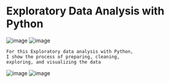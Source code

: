 # Exploratory Data Analysis with Python
![image](https://github.com/Matteo2979/Volcano-Analysis/assets/105907530/868e0843-a6e2-4790-800c-d16e5e443f42)
![image](https://github.com/Matteo2979/Volcano-Analysis/assets/105907530/c87d1379-8a0d-42e8-91c9-ecd2639f2f03)

    For this Exploratory data analysis with Python,
    I show the process of preparing, cleaning, 
    exploring, and visualizing the data

![image](https://github.com/Matteo2979/Volcano-Analysis/assets/105907530/05adabe1-dc79-4dd9-8e0d-d6e859384d67)
![image](https://github.com/Matteo2979/Volcano-Analysis/assets/105907530/f7ba62e1-677a-4010-9c26-672ec7dc9626)